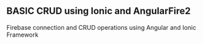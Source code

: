 
## BASIC CRUD using Ionic and AngularFire2

Firebase connection and CRUD operations using Angular and Ionic Framework
